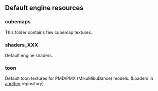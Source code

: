 ## Default engine resources

### cubemaps
This folder contains few cubemap textures.

### shaders_XXX
Default engine shaders.

### toon
Default toon textures for PMD/PMX (MikuMikuDance) models.
(Loaders in [another](https://github.com/Alex9932/MMDLoaders) repository)
